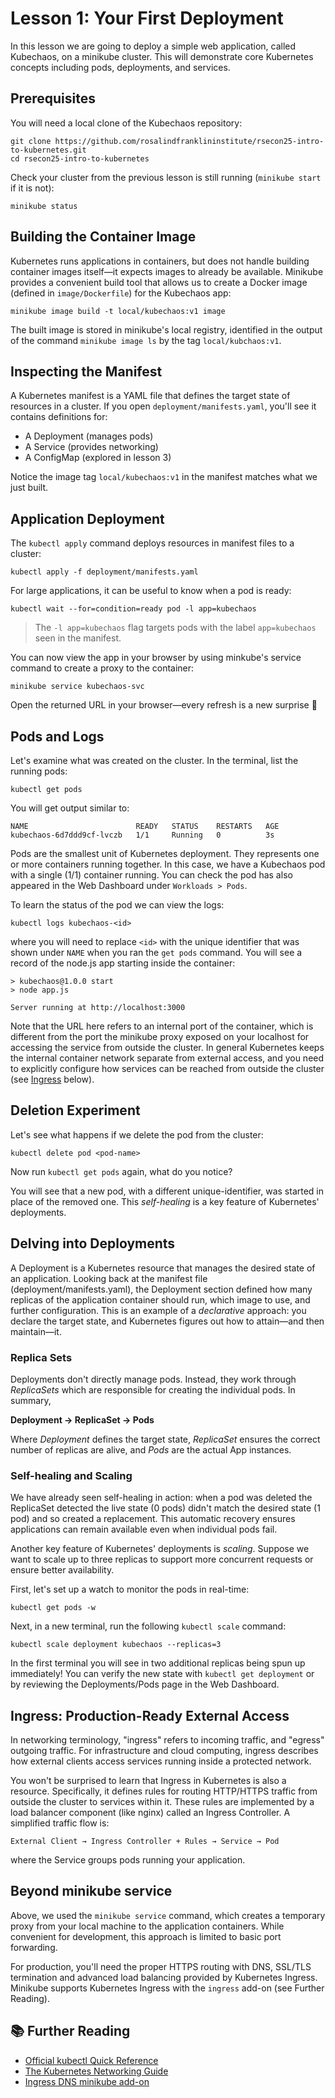 # Lesson 1: Your First Deployment

In this lesson we are going to deploy a simple web application, called
Kubechaos, on a minikube cluster.  This will demonstrate core Kubernetes
concepts including pods, deployments, and services.

## Prerequisites 
You will need a local clone of the Kubechaos repository:
```
git clone https://github.com/rosalindfranklininstitute/rsecon25-intro-to-kubernetes.git
cd rsecon25-intro-to-kubernetes
```
Check your cluster from the previous lesson is still running
(`minikube start` if it is not):
```
minikube status
```

## Building the Container Image
Kubernetes runs applications in containers, but does not handle building
container images itself&mdash;it expects images to already be available.
Minikube provides a convenient build tool that allows us to
create a Docker image (defined in `image/Dockerfile`) for the Kubechaos app:
```
minikube image build -t local/kubechaos:v1 image
```
The built image is stored in minikube's local registry, identified
in the output of the command `minikube image ls`
by the tag `local/kubchaos:v1`.

## Inspecting the Manifest
A Kubernetes manifest is a YAML file that defines the target state of
resources in a cluster. If you open `deployment/manifests.yaml`,
you'll see it contains definitions for:

- A Deployment (manages pods)
- A Service (provides networking)
- A ConfigMap (explored in lesson 3)

Notice the image tag `local/kubechaos:v1` in the manifest
matches what we just built.

## Application Deployment
The `kubectl apply` command deploys resources in manifest files to a cluster:
```
kubectl apply -f deployment/manifests.yaml
```
For large applications, it can be useful to know when a pod is ready:
```
kubectl wait --for=condition=ready pod -l app=kubechaos
```
> The `-l app=kubechaos` flag targets pods with the label `app=kubechaos`
> seen in the manifest.

You can now view the app in your browser by using minkube's service command to
create a proxy to the container:
```
minikube service kubechaos-svc
```
Open the returned URL in your browser&mdash;every refresh is a new surprise 🎲

## Pods and Logs
Let's examine what was created on the cluster. In the terminal, list
the running pods:
```
kubectl get pods 
```
You will get output similar to:
```
NAME                        READY   STATUS    RESTARTS   AGE
kubechaos-6d7ddd9cf-lvczb   1/1     Running   0          3s
```
Pods are the smallest unit of Kubernetes deployment. They
 represents one or more containers running together. 
In this case, we have a Kubechaos pod with a single (1/1) container running.
You can check the pod has also appeared in the Web Dashboard
under `Workloads > Pods`.

To learn the status of the pod we can view the logs:
```
kubectl logs kubechaos-<id>
```
where you will need to replace `<id>` with the unique identifier 
that was shown under `NAME` when you ran the `get pods` command.
You will see a record of the node.js app starting inside
the container:
```
> kubechaos@1.0.0 start
> node app.js

Server running at http://localhost:3000
```
Note that the URL here refers to an internal port of the container, which
is different from the port the minikube proxy exposed on 
your localhost for accessing the service from outside the cluster.
In general
Kubernetes keeps the internal container network separate from
external access, and you need to explicitly configure how services can be
reached from outside the cluster (see [Ingress](#ingress-production-ready-external-access)
below).

## Deletion Experiment
Let's see what happens if we delete the pod from the cluster:
```
kubectl delete pod <pod-name>
```

Now run `kubectl get pods` again, what do you notice?

You will see that a new pod, with a different unique-identifier, 
was started in place of the removed one. This *self-healing* is a key
feature of Kubernetes' deployments.

## Delving into Deployments
A Deployment is a Kubernetes resource that manages the desired state of an
application. Looking back at the manifest file (deployment/manifests.yaml), the
Deployment section defined how many replicas of the application container should run,
which image to use, and further configuration.  This is an
example of a *declarative* approach: you declare the target state, and
Kubernetes figures out how to attain&mdash;and then maintain&mdash;it.

### Replica Sets
Deployments don't directly manage pods. Instead, they work through *ReplicaSets*
which are responsible for creating the individual pods. In summary,

**Deployment → ReplicaSet → Pods**

Where *Deployment* defines the target state, *ReplicaSet*
ensures the correct number of replicas are alive, and *Pods* are the
actual App instances.

### Self-healing and Scaling
We have already seen self-healing in action: when a pod was deleted the
ReplicaSet detected the live state (0 pods) didn't match the 
desired state (1 pod) and so created a replacement. This automatic recovery ensures
applications can remain available even when individual pods fail.

Another key feature of Kubernetes' deployments is *scaling*. Suppose we want
to scale up to three replicas to support more concurrent requests or ensure
better availability.

First, let's set up a watch to monitor the pods in real-time:
```
kubectl get pods -w
```
Next, in a new terminal, run the following `kubectl scale` command:
```
kubectl scale deployment kubechaos --replicas=3
```
In the first terminal you will see in two additional replicas being spun up
immediately! You can verify the new state with `kubectl get deployment`
or by reviewing the Deployments/Pods page in the Web Dashboard.

## Ingress: Production-Ready External Access
In networking terminology, "ingress" refers to incoming traffic, and "egress"
outgoing traffic. For infrastructure and cloud computing, ingress describes
how external clients access services running inside a protected network.

You won't be surprised to learn that Ingress in Kubernetes is also a resource.
Specifically, it
defines rules for routing HTTP/HTTPS traffic from outside the cluster to
services within it. These rules are implemented by a load balancer component
(like nginx) called an Ingress Controller. 
A simplified traffic flow is:
```
External Client → Ingress Controller + Rules → Service → Pod
```
where the Service groups pods running your application. 

## Beyond minikube service
Above, we used the `minikube service` command, which
creates a temporary proxy from your local machine to the application
containers.
While convenient for development, this approach is limited to basic port forwarding.

For production, you'll need the proper HTTPS routing with DNS,
SSL/TLS termination and advanced load balancing provided by
Kubernetes Ingress. Minikube supports Kubernetes Ingress with the
`ingress` add-on (see Further Reading).

## 📚 Further Reading
- [Official kubectl Quick Reference](https://kubernetes.io/docs/reference/kubectl/quick-reference/)
- [The Kubernetes Networking Guide](https://www.tkng.io/) 
- [Ingress DNS minikube add-on](https://minikube.sigs.k8s.io/docs/handbook/addons/ingress-dns/#Linux)



